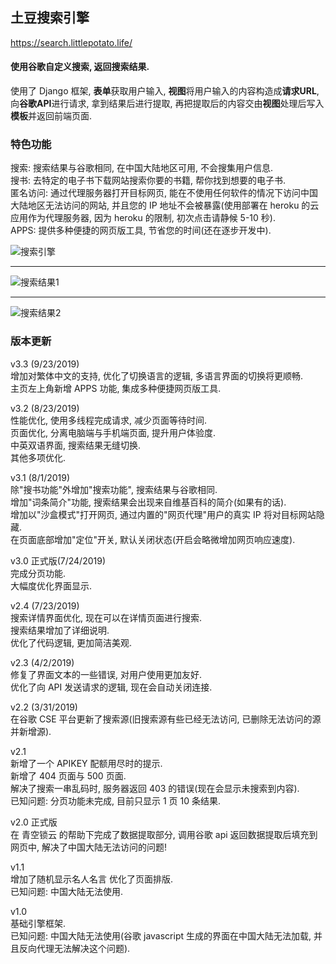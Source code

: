
## 土豆搜索引擎<br>
<a href="https://search.littlepotato.life/">https://search.littlepotato.life/</a><br>

#### 使用谷歌自定义搜索, 返回搜索结果. <br>
使用了 Django 框架, <b>表单</b>获取用户输入, <b>视图</b>将用户输入的内容构造成<b>请求URL</b>, 向<b>谷歌API</b>进行请求, 拿到结果后进行提取, 再把提取后的内容交由<b>视图</b>处理后写入<b>模板</b>并返回前端页面. <br>

### 特色功能
搜索: 搜索结果与谷歌相同, 在中国大陆地区可用, 不会搜集用户信息.<br>
搜书: 去特定的电子书下载网站搜索你要的书籍, 帮你找到想要的电子书.<br>
匿名访问: 通过代理服务器打开目标网页, 能在不使用任何软件的情况下访问中国大陆地区无法访问的网站, 并且您的 IP 地址不会被暴露(使用部署在 heroku 的云应用作为代理服务器, 因为 heroku 的限制, 初次点击请静候 5-10 秒).<br>
APPS: 提供多种便捷的网页版工具, 节省您的时间(还在逐步开发中).<br>

![搜索引擎](https://raw.githubusercontent.com/justsweetpotato/markdown-img-store/master/search/index.png)
<hr>

![搜索结果1](https://raw.githubusercontent.com/justsweetpotato/markdown-img-store/master/search/detail1.png)
<hr>

![搜索结果2](https://raw.githubusercontent.com/justsweetpotato/markdown-img-store/master/search/detail2.png)

### 版本更新
v3.3 (9/23/2019)<br>
增加对繁体中文的支持, 优化了切换语言的逻辑, 多语言界面的切换将更顺畅.<br>
主页左上角新增 APPS 功能, 集成多种便捷网页版工具.<br>

v3.2 (8/23/2019)<br>
性能优化, 使用多线程完成请求, 减少页面等待时间.<br>
页面优化, 分离电脑端与手机端页面, 提升用户体验度.<br>
中英双语界面, 搜索结果无缝切换.<br>
其他多项优化.<br>

v3.1 (8/1/2019)<br>
除"搜书功能"外增加"搜索功能", 搜索结果与谷歌相同.<br>
增加"词条简介"功能, 搜索结果会出现来自维基百科的简介(如果有的话).<br>
增加以"沙盒模式"打开网页, 通过内置的"网页代理"用户的真实 IP 将对目标网站隐藏.<br>
在页面底部增加"定位"开关, 默认关闭状态(开启会略微增加网页响应速度).

v3.0 正式版(7/24/2019)<br>
完成分页功能.<br>
大幅度优化界面显示.

v2.4 (7/23/2019)<br>
搜索详情界面优化, 现在可以在详情页面进行搜索.<br>
搜索结果增加了详细说明.<br>
优化了代码逻辑, 更加简洁美观.<br>

v2.3 (4/2/2019)<br>
修复了界面文本的一些错误, 对用户使用更加友好.<br> 
优化了向 API 发送请求的逻辑, 现在会自动关闭连接.

v2.2 (3/31/2019)<br>
在谷歌 CSE 平台更新了搜索源(旧搜索源有些已经无法访问, 已删除无法访问的源并新增源).

v2.1<br>
新增了一个 APIKEY 配额用尽时的提示.<br> 
新增了 404 页面与 500 页面.<br>
解决了搜索一串乱码时, 服务器返回 403 的错误(现在会显示未搜索到内容).<br>
已知问题: 分页功能未完成, 目前只显示 1 页 10 条结果.

v2.0 正式版<br>
在 青空锁云 的帮助下完成了数据提取部分, 调用谷歌 api 返回数据提取后填充到网页中, 解决了中国大陆无法访问的问题!

v1.1<br>
增加了随机显示名人名言 优化了页面排版.<br>
已知问题: 中国大陆无法使用.

v1.0<br>
基础引擎框架.<br>
已知问题: 中国大陆无法使用(谷歌 javascript 生成的界面在中国大陆无法加载, 并且反向代理无法解决这个问题).<br>
